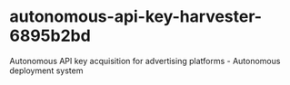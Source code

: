# autonomous-api-key-harvester-6895b2bd
Autonomous API key acquisition for advertising platforms - Autonomous deployment system
